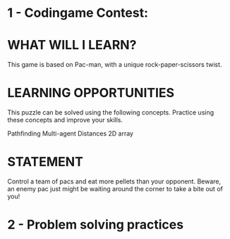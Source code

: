 # 1 - Codingame Contest:
# WHAT WILL I LEARN?
This game is based on Pac-man, with a unique rock-paper-scissors twist.

# LEARNING OPPORTUNITIES
This puzzle can be solved using the following concepts. Practice using these concepts and improve your skills.

Pathfinding
Multi-agent
Distances
2D array

# STATEMENT
Control a team of pacs and eat more pellets than your opponent. Beware, an enemy pac just might be waiting around the corner to take a bite out of you!


# 2 - Problem solving practices
